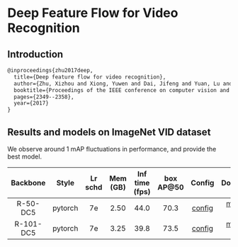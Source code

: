 # Deep Feature Flow for Video Recognition

## Introduction

```latex
@inproceedings{zhu2017deep,
  title={Deep feature flow for video recognition},
  author={Zhu, Xizhou and Xiong, Yuwen and Dai, Jifeng and Yuan, Lu and Wei, Yichen},
  booktitle={Proceedings of the IEEE conference on computer vision and pattern recognition},
  pages={2349--2358},
  year={2017}
}
```

## Results and models on ImageNet VID dataset
We observe around 1 mAP fluctuations in performance, and provide the best model.

|    Backbone     |  Style  | Lr schd | Mem (GB) | Inf time (fps) | box AP@50 | Config | Download |
| :-------------: | :-----: | :-----: | :------: | :------------: | :----: | :------: | :--------: |
|    R-50-DC5     |  pytorch  |   7e    | 2.50        | 44.0              | 70.3 | [config](dff_faster_rcnn_r50_dc5_1x_imagenetvid.py) | [model](https://download.openmmlab.com/mmtracking/v0.5/vid/dff/dff_faster_rcnn_r50_dc5_1x_imagenetvid/dff_faster_rcnn_r50_dc5_1x_imagenetvid_20201227_213250-548911a4.pth) &#124; [log](https://download.openmmlab.com/mmtracking/v0.5/vid/dff/dff_faster_rcnn_r50_dc5_1x_imagenetvid/dff_faster_rcnn_r50_dc5_1x_imagenetvid_20201227_213250.log.json) |
|    R-101-DC5     |  pytorch  |   7e    | 3.25        | 39.8              | 73.5 | [config](dff_faster_rcnn_r101_dc5_1x_imagenetvid.py) | [model](https://download.openmmlab.com/mmtracking/v0.5/vid/dff/dff_faster_rcnn_r101_dc5_1x_imagenetvid/dff_faster_rcnn_r101_dc5_1x_imagenetvid_20201218_172720-ad732e17.pth) &#124; [log](https://download.openmmlab.com/mmtracking/v0.5/vid/dff/dff_faster_rcnn_r101_dc5_1x_imagenetvid/dff_faster_rcnn_r101_dc5_1x_imagenetvid_20201218_172720.log.json) |

